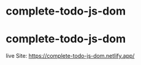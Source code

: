 # complete-todo-js-dom
# complete-todo-js-dom

live Site:  https://complete-todo-js-dom.netlify.app/
